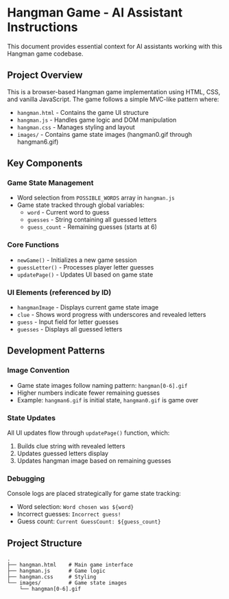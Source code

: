 # Hangman Game - AI Assistant Instructions

This document provides essential context for AI assistants working with this Hangman game codebase.

## Project Overview
This is a browser-based Hangman game implementation using HTML, CSS, and vanilla JavaScript. The game follows a simple MVC-like pattern where:
- `hangman.html` - Contains the game UI structure
- `hangman.js` - Handles game logic and DOM manipulation
- `hangman.css` - Manages styling and layout
- `images/` - Contains game state images (hangman0.gif through hangman6.gif)

## Key Components

### Game State Management
- Word selection from `POSSIBLE_WORDS` array in `hangman.js`
- Game state tracked through global variables:
  - `word` - Current word to guess
  - `guesses` - String containing all guessed letters
  - `guess_count` - Remaining guesses (starts at 6)

### Core Functions
- `newGame()` - Initializes a new game session
- `guessLetter()` - Processes player letter guesses
- `updatePage()` - Updates UI based on game state

### UI Elements (referenced by ID)
- `hangmanImage` - Displays current game state image
- `clue` - Shows word progress with underscores and revealed letters
- `guess` - Input field for letter guesses
- `guesses` - Displays all guessed letters

## Development Patterns

### Image Convention
- Game state images follow naming pattern: `hangman[0-6].gif`
- Higher numbers indicate fewer remaining guesses
- Example: `hangman6.gif` is initial state, `hangman0.gif` is game over

### State Updates
All UI updates flow through `updatePage()` function, which:
1. Builds clue string with revealed letters
2. Updates guessed letters display
3. Updates hangman image based on remaining guesses

### Debugging
Console logs are placed strategically for game state tracking:
- Word selection: `Word chosen was ${word}`
- Incorrect guesses: `Incorrect guess!`
- Guess count: `Current GuessCount: ${guess_count}`

## Project Structure
```
.
├── hangman.html    # Main game interface
├── hangman.js      # Game logic
├── hangman.css     # Styling
└── images/         # Game state images
    └── hangman[0-6].gif
```